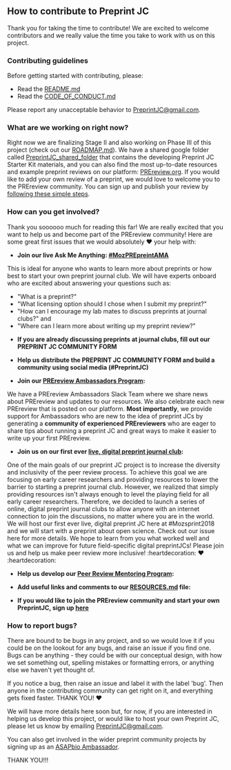 ## How to contribute to Preprint JC

Thank you for taking the time to contribute! We are excited to welcome contributors and we really value the time you take to work with us on this project.

### Contributing guidelines
Before getting started with contributing, please:
* Read the [README.md](https://github.com/SamanthaHindle/preprint_JournalClub/blob/master/README.md)
* Read the [CODE_OF_CONDUCT.md](https://github.com/SamanthaHindle/preprint_JournalClub/blob/master/CODE_OF_CONDUCT.md)

Please report any unacceptable behavior to PreprintJC@gmail.com.

### What are we working on right now?
Right now we are finalizing Stage II and also working on Phase III of this project (check out our [ROADMAP.md](https://github.com/SamanthaHindle/preprint_JournalClub/blob/master/ROADMAP.md)). We have a shared google folder called [PreprintJC_shared_folder](https://drive.google.com/open?id=1RmH0yhNtL0l75zYtwCELbaiRRwgyfXAVHu-SceMlyCM) that contains the developing Preprint JC Starter Kit materials, and you can also find the most up-to-date resources and example preprint reviews on our platform: [PREreview.org](https://prereview.org). If you would like to add your own review of a preprint, we would love to welcome you to the PREreview community. You can sign up and publish your review by [following these simple steps](https://prereview.org/users/8850/articles/199648-getting-started-on-prereview-a-step-by-step-guide). 

### How can you get involved?

Thank you soooooo much for reading this far! We are really excited that you want to help us and become part of the PREreview community! Here are some great first issues that we would absolutely :heart: your help with:

* __Join our live Ask Me Anything: [#MozPREpreintAMA](https://github.com/SamanthaHindle/preprint_JournalClub/issues/14)__

This is ideal for anyone who wants to learn more about preprints or how best to start your own preprint journal club. We will have experts onboard who are excited about answering your questions such as: 
 - "What is a preprint?" 
 - "What licensing option should I chose when I submit my preprint?"
 - "How can I encourage my lab mates to discuss preprints at journal clubs?" and 
 - "Where can I learn more about writing up my preprint review?"

 
* __If you are already discussing preprints at journal clubs, fill out our PREPRINT JC COMMUNITY FORM__ 

* __Help us distribute the PREPRINT JC COMMUNITY FORM  and build a community using social media (#PreprintJC)__

* __Join our [PREreview Ambassadors Program](https://github.com/SamanthaHindle/preprint_JournalClub/issues/13):__

We have a PREreview Ambassadors Slack Team where we share news about PREreview and updates to our resources. We also celebrate each new PREreview that is posted on our platform. **Most importantly**, we provide support for Ambassadors who are new to the idea of preprint JCs by generating a __community of experienced PREreviewers__ who are eager to share tips about running a preprint JC and great ways to make it easier to write up your first PREreview.

* __Join us on our first ever [live, digital preprint journal club](https://github.com/SamanthaHindle/preprint_JournalClub/issues/):__

One of the main goals of our preprint JC project is to increase the diversity and inclusivity of the peer review process. To achieve this goal we are focusing on early career researchers and providing resources to lower the barrier to starting a preprint journal club. However, we realized that simply providing resources isn't always enough to level the playing field for  all early career researchers. Therefore, we decided to launch a series of online, digital preprint journal clubs to allow anyone with an internet connection to join the discussions, no matter where you are in the world. We will host our first ever live, digital preprint JC here at #Mozsprint2018 and we will start with a preprint about open science. Check out our issue here for more details. We hope to learn from you what worked well and what we can improve for future field-specific digital preprintJCs! Please join us and help us make peer review more inclusive! :heartdecoration: :heart: :heartdecoration:

* __Help us develop our [Peer Review Mentoring Program](https://github.com/SamanthaHindle/preprint_JournalClub/issues/12):__



* __Add useful links and comments to our [RESOURCES.md](https://github.com/SamanthaHindle/preprint_JournalClub/blob/master/RESOURCES.md) file:__

* __If you would like to join the PREreview community and start your own PreprintJC, sign up [here]()__


### How to report bugs?

There are bound to be bugs in any project, and so we would love it if you could be on the lookout for any bugs, and raise an issue if you find one. Bugs can be anything - they could be with our conceptual design, with how we set something out, spelling mistakes or formatting errors, or anything else we haven't yet thought of.

If you notice a bug, then raise an issue and label it with the label 'bug'. Then anyone in the contributing community can get right on it, and everything gets fixed faster. THANK YOU! :heart:

We will have more details here soon but, for now, if you are interested in helping us develop this project, or would like to host your own Preprint JC, please let us know by emailing PreprintJC@gmail.com.

You can also get involved in the wider preprint community projects by signing up as an [ASAPbio Ambassador](http://asapbio.org/asapbio-ambassadors).

THANK YOU!!!
